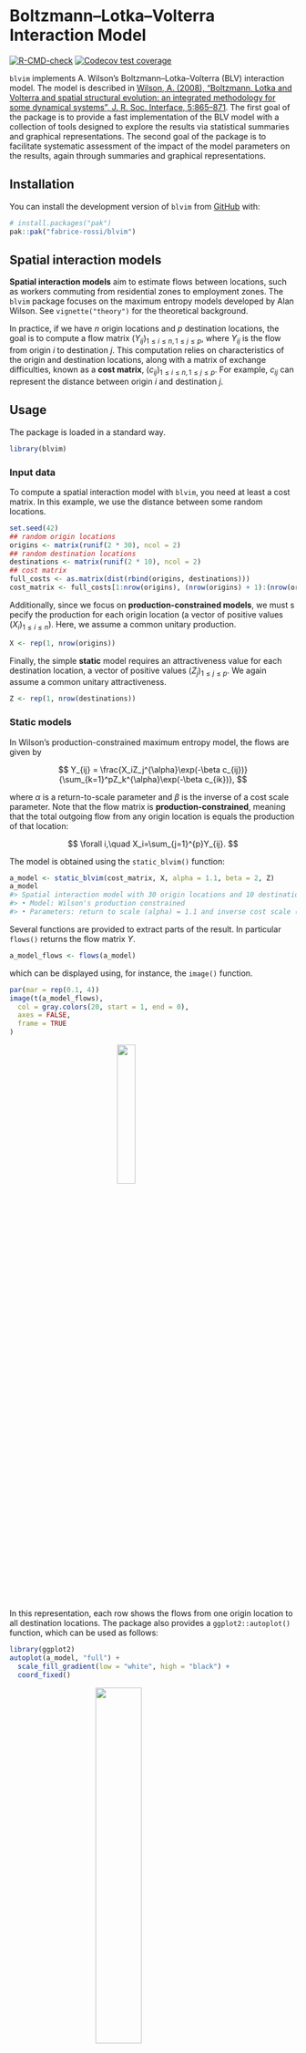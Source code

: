 
<!-- README.md is generated from README.Rmd. Please edit that file -->

# Boltzmann–Lotka–Volterra Interaction Model

<!-- badges: start -->

[![R-CMD-check](https://github.com/fabrice-rossi/blvim/actions/workflows/R-CMD-check.yaml/badge.svg)](https://github.com/fabrice-rossi/blvim/actions/workflows/R-CMD-check.yaml)
[![Codecov test
coverage](https://codecov.io/gh/fabrice-rossi/blvim/graph/badge.svg)](https://app.codecov.io/gh/fabrice-rossi/blvim)

<!-- badges: end -->

`blvim` implements A. Wilson’s Boltzmann–Lotka–Volterra (BLV)
interaction model. The model is described in [Wilson, A. (2008),
“Boltzmann, Lotka and Volterra and spatial structural evolution: an
integrated methodology for some dynamical systems”, J. R. Soc.
Interface, 5:865–871](http://dx.doi.org/10.1098/rsif.2007.1288). The
first goal of the package is to provide a fast implementation of the BLV
model with a collection of tools designed to explore the results via
statistical summaries and graphical representations. The second goal of
the package is to facilitate systematic assessment of the impact of the
model parameters on the results, again through summaries and graphical
representations.

## Installation

You can install the development version of `blvim` from
[GitHub](https://github.com/) with:

``` r
# install.packages("pak")
pak::pak("fabrice-rossi/blvim")
```

## Spatial interaction models

**Spatial interaction models** aim to estimate flows between locations,
such as workers commuting from residential zones to employment zones.
The `blvim` package focuses on the maximum entropy models developed by
Alan Wilson. See `vignette("theory")` for the theoretical background.

In practice, if we have $n$ origin locations and $p$ destination
locations, the goal is to compute a flow matrix
$(Y_{ij})_{1\leq i\leq n, 1\leq j\leq p}$, where $Y_{ij}$ is the flow
from origin $i$ to destination $j$. This computation relies on
characteristics of the origin and destination locations, along with a
matrix of exchange difficulties, known as a **cost matrix**,
$(c_{ij})_{1\leq i\leq n, 1\leq j\leq p}$. For example, $c_{ij}$ can
represent the distance between origin $i$ and destination $j$.

## Usage

The package is loaded in a standard way.

``` r
library(blvim)
```

### Input data

To compute a spatial interaction model with `blvim`, you need at least a
cost matrix. In this example, we use the distance between some random
locations.

``` r
set.seed(42)
## random origin locations
origins <- matrix(runif(2 * 30), ncol = 2)
## random destination locations
destinations <- matrix(runif(2 * 10), ncol = 2)
## cost matrix
full_costs <- as.matrix(dist(rbind(origins, destinations)))
cost_matrix <- full_costs[1:nrow(origins), (nrow(origins) + 1):(nrow(origins) + nrow(destinations))]
```

Additionally, since we focus on **production-constrained models**, we
must s pecify the production for each origin location (a vector of
positive values $(X_i)_{1\leq i\leq n}$). Here, we assume a common
unitary production.

``` r
X <- rep(1, nrow(origins))
```

Finally, the simple **static** model requires an attractiveness value
for each destination location, a vector of positive values
$(Z_j)_{1\leq j\leq p}$. We again assume a common unitary
attractiveness.

``` r
Z <- rep(1, nrow(destinations))
```

### Static models

In Wilson’s production-constrained maximum entropy model, the flows are
given by

$$
Y_{ij} = \frac{X_iZ_j^{\alpha}\exp(-\beta c_{ij})}{\sum_{k=1}^pZ_k^{\alpha}\exp(-\beta c_{ik})},
$$

where $\alpha$ is a return-to-scale parameter and $\beta$ is the inverse
of a cost scale parameter. Note that the flow matrix is
**production-constrained**, meaning that the total outgoing flow from
any origin location is equals the production of that location:

$$
\forall i,\quad X_i=\sum_{j=1}^{p}Y_{ij}.
$$

The model is obtained using the `static_blvim()` function:

``` r
a_model <- static_blvim(cost_matrix, X, alpha = 1.1, beta = 2, Z)
a_model
#> Spatial interaction model with 30 origin locations and 10 destination locations
#> • Model: Wilson's production constrained
#> • Parameters: return to scale (alpha) = 1.1 and inverse cost scale (beta) = 2
```

Several functions are provided to extract parts of the result. In
particular `flows()` returns the flow matrix $Y$.

``` r
a_model_flows <- flows(a_model)
```

which can be displayed using, for instance, the `image()` function.

``` r
par(mar = rep(0.1, 4))
image(t(a_model_flows),
  col = gray.colors(20, start = 1, end = 0),
  axes = FALSE,
  frame = TRUE
)
```

<img src="man/figures/README-a_flow-1.png" width="25%" style="display: block; margin: auto;" />

In this representation, each row shows the flows from one origin
location to all destination locations. The package also provides a
`ggplot2::autoplot()` function, which can be used as follows:

``` r
library(ggplot2)
autoplot(a_model, "full") +
  scale_fill_gradient(low = "white", high = "black") +
  coord_fixed()
```

<img src="man/figures/README-a_flow_ggplot2-1.png" width="40%" style="display: block; margin: auto;" />

``` r
b_model <- static_blvim(cost_matrix, X, alpha = 1.1, beta = 15, Z)
b_model
#> Spatial interaction model with 30 origin locations and 10 destination locations
#> • Model: Wilson's production constrained
#> • Parameters: return to scale (alpha) = 1.1 and inverse cost scale (beta) = 15
```

``` r
autoplot(b_model) +
  scale_fill_gradient(low = "white", high = "black") +
  coord_fixed()
```

<img src="man/figures/README-b_flow-1.png" width="40%" style="display: block; margin: auto;" />

As the two figures above exemplify, different values of the parameters
$\alpha$ and $\beta$ result in more or less concentrated flows.

### Dynamic models

A. Wilson’s **Boltzmann–Lotka–Volterra (BLV) interaction model** builds
upon the production-constrained maximum entropy model. The core idea is
to update the attractiveness of the destination locations based on their
incoming flows.

Ideally, we aim for the following condition to hold in the limit:

$$
Z_j =\sum_{i=1}^{n}Y_{ij}, 
$$

where the flows are given by the equations above. The model is estimated
using the `blvim()` function as follows.

``` r
a_blv_model <- blvim(cost_matrix, X, alpha = 1.1, beta = 2, Z)
a_blv_model
#> Spatial interaction model with 30 origin locations and 10 destination locations
#> • Model: Wilson's production constrained
#> • Parameters: return to scale (alpha) = 1.1 and inverse cost scale (beta) = 2
#> ℹ The BLV model converged after 5800 iterations.
```

Notice that we start with some initial values of the attractiveness, but
the final values are different. These final values can be obtained using
the `attractiveness()` function (and visualised here using a bar plot).

``` r
par(mar = c(0.1, 4, 1, 0))
a_final_Z <- attractiveness(a_blv_model)
barplot(a_final_Z)
```

<img src="man/figures/README-a_blv_Z-1.png" width="80%" style="display: block; margin: auto;" />
In this particular example, one destination location acts as a global
attractor of all the flows. This pattern is also visible in the final
flow matrix.

``` r
autoplot(a_blv_model) +
  scale_fill_gradient(low = "white", high = "black")
```

<img src="man/figures/README-a_blv_flow-1.png" width="40%" style="display: block; margin: auto;" />

The `autoplot()` function can also be used to show the destination flows
or the attractivenesses values:

``` r
autoplot(a_blv_model, "attractiveness")
```

<img src="man/figures/README-a_blv_Z_ggplot2-1.png" width="100%" />

Naturally, the results are strongly influenced by the parameters, as
shown in this second example.

``` r
b_blv_model <- blvim(cost_matrix, X, alpha = 1.1, beta = 15, Z)
b_blv_model
#> Spatial interaction model with 30 origin locations and 10 destination locations
#> • Model: Wilson's production constrained
#> • Parameters: return to scale (alpha) = 1.1 and inverse cost scale (beta) = 15
#> ℹ The BLV model converged after 13300 iterations.
```

``` r
autoplot(b_blv_model, "attractiveness")
```

<img src="man/figures/README-b_blv_Z-1.png" width="100%" />

``` r
autoplot(b_blv_model) +
  scale_fill_gradient(low = "white", high = "black")
```

<img src="man/figures/README-b_blv_flow-1.png" width="40%" style="display: block; margin: auto;" />
